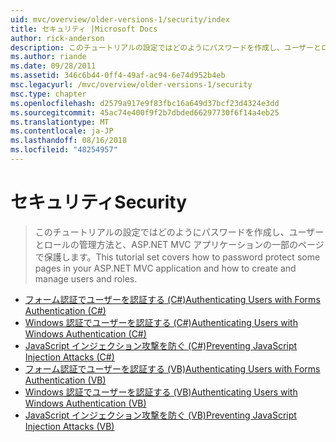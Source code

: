 ```yaml
---
uid: mvc/overview/older-versions-1/security/index
title: セキュリティ |Microsoft Docs
author: rick-anderson
description: このチュートリアルの設定ではどのようにパスワードを作成し、ユーザーとロールの管理方法と、ASP.NET MVC アプリケーションの一部のページで保護します。
ms.author: riande
ms.date: 09/28/2011
ms.assetid: 346c6b44-0ff4-49af-ac94-6e74d952b4eb
msc.legacyurl: /mvc/overview/older-versions-1/security
msc.type: chapter
ms.openlocfilehash: d2579a917e9f83fbc16a649d37bcf23d4324e3dd
ms.sourcegitcommit: 45ac74e400f9f2b7dbded66297730f6f14a4eb25
ms.translationtype: MT
ms.contentlocale: ja-JP
ms.lasthandoff: 08/16/2018
ms.locfileid: "48254957"
---
```

<a name="security"></a><span data-ttu-id="e5b96-103">セキュリティ</span><span class="sxs-lookup"><span data-stu-id="e5b96-103">Security</span></span>
====================
> <span data-ttu-id="e5b96-104">このチュートリアルの設定ではどのようにパスワードを作成し、ユーザーとロールの管理方法と、ASP.NET MVC アプリケーションの一部のページで保護します。</span><span class="sxs-lookup"><span data-stu-id="e5b96-104">This tutorial set covers how to password protect some pages in your ASP.NET MVC application and how to create and manage users and roles.</span></span>


- [<span data-ttu-id="e5b96-105">フォーム認証でユーザーを認証する (C#)</span><span class="sxs-lookup"><span data-stu-id="e5b96-105">Authenticating Users with Forms Authentication (C#)</span></span>](authenticating-users-with-forms-authentication-cs.md)
- [<span data-ttu-id="e5b96-106">Windows 認証でユーザーを認証する (C#)</span><span class="sxs-lookup"><span data-stu-id="e5b96-106">Authenticating Users with Windows Authentication (C#)</span></span>](authenticating-users-with-windows-authentication-cs.md)
- [<span data-ttu-id="e5b96-107">JavaScript インジェクション攻撃を防ぐ (C#)</span><span class="sxs-lookup"><span data-stu-id="e5b96-107">Preventing JavaScript Injection Attacks (C#)</span></span>](preventing-javascript-injection-attacks-cs.md)
- [<span data-ttu-id="e5b96-108">フォーム認証でユーザーを認証する (VB)</span><span class="sxs-lookup"><span data-stu-id="e5b96-108">Authenticating Users with Forms Authentication (VB)</span></span>](authenticating-users-with-forms-authentication-vb.md)
- [<span data-ttu-id="e5b96-109">Windows 認証でユーザーを認証する (VB)</span><span class="sxs-lookup"><span data-stu-id="e5b96-109">Authenticating Users with Windows Authentication (VB)</span></span>](authenticating-users-with-windows-authentication-vb.md)
- [<span data-ttu-id="e5b96-110">JavaScript インジェクション攻撃を防ぐ (VB)</span><span class="sxs-lookup"><span data-stu-id="e5b96-110">Preventing JavaScript Injection Attacks (VB)</span></span>](preventing-javascript-injection-attacks-vb.md)
